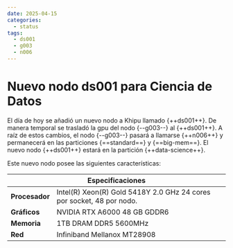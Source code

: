 ```yaml
---
date: 2025-04-15
categories:
  - status
tags:
  - ds001
  - g003
  - n006
---
```


# Nuevo nodo ds001 para Ciencia de Datos

<!-- more -->

El día de hoy se añadió un nuevo nodo a Khipu llamado {++ds001++}. De manera temporal se trasladó la gpu del nodo {--g003--} al {++ds001++}. A raíz de estos cambios, el nodo {--g003--} pasará a llamarse {++n006++} y permanecerá en las particiones {==standard==} y {==big-mem==}. El nuevo nodo {++ds001++} estará en la partición {++data-science++}. 

Este nuevo nodo posee las siguientes características:

<table>
    <thead>
        <tr>
            <th colspan="2">Especificaciones</th>
        </tr>
    </thead>
    <tbody>
        <tr>
            <td><b>Procesador</b></td>
            <td>Intel(R) Xeon(R) Gold 5418Y 2.0 GHz 24 cores por socket, 48 por nodo. </td>
        </tr>
        <tr>
            <td><b>Gráficos</b></td>
            <td>NVIDIA RTX A6000 48 GB GDDR6</td>
        </tr>
        <tr>
            <td><b>Memoria</b></td>
            <td> 1TB DRAM DDR5 5600MHz</td>
        </tr>
         <tr>
            <td><b>Red</b></td>
            <td>Infiniband Mellanox MT28908</td>
        </tr>
    </tbody>
</table>
